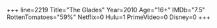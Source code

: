 +++
line=2219
Title="The Glades"
Year=2010
Age="16+"
IMDb="7.5"
RottenTomatoes="59%"
Netflix=0
Hulu=1
PrimeVideo=0
Disney=0
+++


